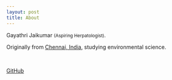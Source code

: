 ```yaml
---
layout: post
title: About
---
```


Gayathri Jaikumar <small>(Aspiring Herpatologist)</small>. <br />

Originally from [Chennai, India](https://www.google.com/maps/preview?q=chennai), studying environmental science.

<br />

[GitHub](https://github.com/gayajk)


<br />
